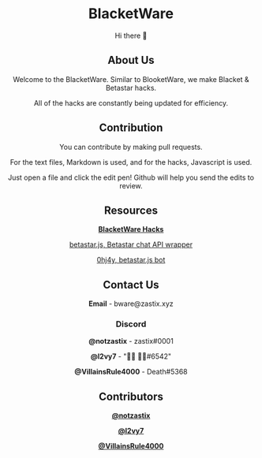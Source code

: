 <div align="center">
  <h1>BlacketWare</h1>
  <p>Hi there 👋</p>
  
  <h2>About Us</h2>
  <p>Welcome to the BlacketWare. Similar to BlooketWare, we make Blacket & Betastar hacks.</p>
  <p>All of the hacks are constantly being updated for efficiency.</p>
  
  <h2>Contribution</h2>
  <p>You can contribute by making pull requests.</p>
  <p>For the text files, Markdown is used, and for the hacks, Javascript is used.</p>
  <p>Just open a file and click the edit pen! Github will help you send the edits to review.</p>
  
  <h2>Resources</h2>
  <p><b><a href="https://github.com/BlacketWare/blacket-hacks">BlacketWare Hacks</a></b></p>
  <p><a href="https://github.com/notzastix/betastar.js">betastar.js, Betastar chat API wrapper</a></p>
  <p><a href="https://github.com/l2vy7/0hj4y-opensource">0hj4y, betastar.js bot</a></p>

  <h2>Contact Us</h2>
  <p><b>Email</b> - bware@zastix.xyz</p>
  <h3>Discord</h3>
  <p><b>@notzastix</b> - zastix#0001</p>
  <p><b>@l2vy7</b> - "᲼᲼    ᲼᲼#6542"</p>
  <p><b>@VillainsRule4000</b> - Death#5368</p>
  
  <h2>Contributors</h2>
  <p><b><a href="https://github.com/notzastix">@notzastix</a></b></p>
  <p><b><a href="https://github.com/l2vy7">@l2vy7</a></b></p>
  <p><b><a href="https://github.com/VillainsRule4000">@VillainsRule4000</a></b></p>
<div>
